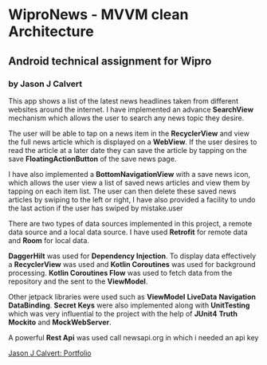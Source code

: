 # WiproNews - MVVM clean Architecture
## Android technical assignment for Wipro
### by Jason J Calvert

This app shows a list of the latest news headlines taken from different websites around the internet.
I have implemented an advance **SearchView** mechanism which allows the user to search any news topic
they desire.

The user will be able to tap on a news item in the **RecyclerView** and view the full news article
which is displayed on a **WebView**. If the user desires to read the article at a later date they
can save the article by tapping on the save **FloatingActionButton** of the save news page.

I have also implemented a **BottomNavigationView** with a save news icon, which allows the user
view a list of saved news articles and view them by tapping on each item list.
The user can then delete these saved news articles by swiping to the left or right, I have also
provided a facility to undo the last action if the user has swiped by mistake.user

There are two types of data sources implemented in this project, a remote data source and a local
data source. I have used **Retrofit** for remote data and **Room** for local data.

**DaggerHilt** was used for **Dependency Injection**.
To display data effectively a **RecyclerView** was used and **Kotlin Coroutines** was used for
background processing.
**Kotlin Coroutines Flow** was used to fetch data from the repository and the sent to the **ViewModel**.

Other jetpack libraries were used such as **ViewModel** **LiveData** **Navigation** **DataBinding**.
**Secret Keys** were also implemented along with **UnitTesting** which was very influential to the
project with the help of **JUnit4** **Truth** **Mockito** and **MockWebServer**.

A powerful **Rest Api** was used call newsapi.org in which i needed an api key

[Jason J Calvert: Portfolio](https://jasonjunior.co.uk)











